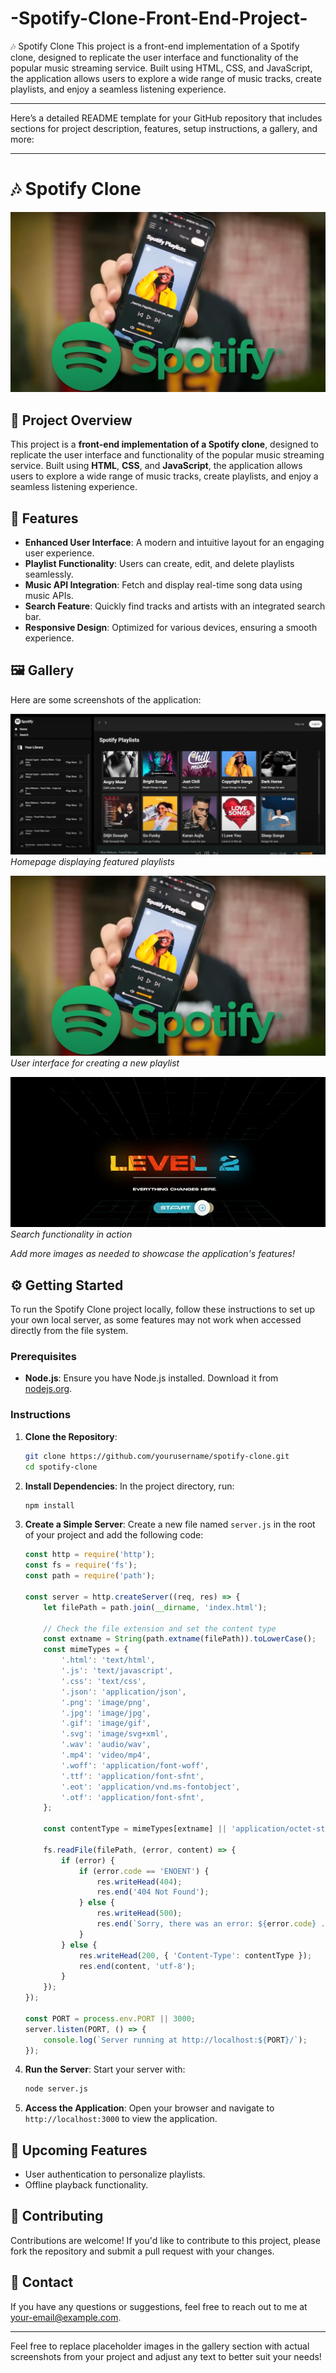 # -Spotify-Clone-Front-End-Project-
🎶 Spotify Clone This project is a front-end implementation of a Spotify clone, designed to replicate the user interface and functionality of the popular music streaming service. Built using HTML, CSS, and JavaScript, the application allows users to explore a wide range of music tracks, create playlists, and enjoy a seamless listening experience.
<hr>
Here’s a detailed README template for your GitHub repository that includes sections for project description, features, setup instructions, a gallery, and more:

---

# 🎶 Spotify Clone

<center><img src="img/pic2.PNG" alt="" /></center>

## 📖 Project Overview
This project is a **front-end implementation of a Spotify clone**, designed to replicate the user interface and functionality of the popular music streaming service. Built using **HTML**, **CSS**, and **JavaScript**, the application allows users to explore a wide range of music tracks, create playlists, and enjoy a seamless listening experience.

## 🎉 Features
- **Enhanced User Interface**: A modern and intuitive layout for an engaging user experience.
- **Playlist Functionality**: Users can create, edit, and delete playlists seamlessly.
- **Music API Integration**: Fetch and display real-time song data using music APIs.
- **Search Feature**: Quickly find tracks and artists with an integrated search bar.
- **Responsive Design**: Optimized for various devices, ensuring a smooth experience.

## 🖼️ Gallery
Here are some screenshots of the application:

![Homepage](img/pic1.PNG)
*Homepage displaying featured playlists*

![Playlist Creation](img/pic2.PNG)
*User interface for creating a new playlist*

![Music Search](img/Capture.PNG)
*Search functionality in action*

*Add more images as needed to showcase the application's features!*

## ⚙️ Getting Started

To run the Spotify Clone project locally, follow these instructions to set up your own local server, as some features may not work when accessed directly from the file system.

### Prerequisites
- **Node.js**: Ensure you have Node.js installed. Download it from [nodejs.org](https://nodejs.org/).

### Instructions
1. **Clone the Repository**:
   ```bash
   git clone https://github.com/yourusername/spotify-clone.git
   cd spotify-clone
   ```

2. **Install Dependencies**:
   In the project directory, run:
   ```bash
   npm install
   ```

3. **Create a Simple Server**:
   Create a new file named `server.js` in the root of your project and add the following code:
   ```javascript
   const http = require('http');
   const fs = require('fs');
   const path = require('path');

   const server = http.createServer((req, res) => {
       let filePath = path.join(__dirname, 'index.html');

       // Check the file extension and set the content type
       const extname = String(path.extname(filePath)).toLowerCase();
       const mimeTypes = {
           '.html': 'text/html',
           '.js': 'text/javascript',
           '.css': 'text/css',
           '.json': 'application/json',
           '.png': 'image/png',
           '.jpg': 'image/jpg',
           '.gif': 'image/gif',
           '.svg': 'image/svg+xml',
           '.wav': 'audio/wav',
           '.mp4': 'video/mp4',
           '.woff': 'application/font-woff',
           '.ttf': 'application/font-sfnt',
           '.eot': 'application/vnd.ms-fontobject',
           '.otf': 'application/font-sfnt',
       };

       const contentType = mimeTypes[extname] || 'application/octet-stream';

       fs.readFile(filePath, (error, content) => {
           if (error) {
               if (error.code == 'ENOENT') {
                   res.writeHead(404);
                   res.end('404 Not Found');
               } else {
                   res.writeHead(500);
                   res.end(`Sorry, there was an error: ${error.code} ..\n`);
               }
           } else {
               res.writeHead(200, { 'Content-Type': contentType });
               res.end(content, 'utf-8');
           }
       });
   });

   const PORT = process.env.PORT || 3000;
   server.listen(PORT, () => {
       console.log(`Server running at http://localhost:${PORT}/`);
   });
   ```

4. **Run the Server**:
   Start your server with:
   ```bash
   node server.js
   ```

5. **Access the Application**:
   Open your browser and navigate to `http://localhost:3000` to view the application.

## 📅 Upcoming Features
- User authentication to personalize playlists.
- Offline playback functionality.

## 📝 Contributing
Contributions are welcome! If you'd like to contribute to this project, please fork the repository and submit a pull request with your changes.

## 📧 Contact
If you have any questions or suggestions, feel free to reach out to me at [your-email@example.com](mailto:dhayaldhruv271@gmail.com).

---

Feel free to replace placeholder images in the gallery section with actual screenshots from your project and adjust any text to better suit your needs!
<img src="https://user-images.githubusercontent.com/74038190/212750680-266fa8aa-39f1-4e8b-8873-7181dbaf3d7c.gif" alt="" />
